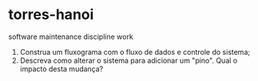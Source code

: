 # torres-hanoi

software maintenance discipline work

1. Construa um fluxograma com o fluxo de dados e controle do sistema;
2. Descreva como alterar o sistema para adicionar um "pino". Qual o impacto desta mudança?
